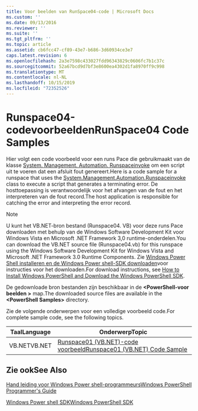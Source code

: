 ```yaml
---
title: Voor beelden van RunSpace04-code | Microsoft Docs
ms.custom: ''
ms.date: 09/13/2016
ms.reviewer: ''
ms.suite: ''
ms.tgt_pltfrm: ''
ms.topic: article
ms.assetid: cb6fcc47-cf89-43e7-b686-3d60934ce3e7
caps.latest.revision: 6
ms.openlocfilehash: 2a3e7598c433027fdd96343829c0606fc7b1c37c
ms.sourcegitcommit: 52a67bcd9d7bf3e8600ea4302d1fa8970ff9c998
ms.translationtype: MT
ms.contentlocale: nl-NL
ms.lasthandoff: 10/15/2019
ms.locfileid: "72352526"
---
```

# <a name="runspace04-code-samples"></a><span data-ttu-id="5987c-102">Runspace04-codevoorbeelden</span><span class="sxs-lookup"><span data-stu-id="5987c-102">RunSpace04 Code Samples</span></span>

<span data-ttu-id="5987c-103">Hier volgt een code voorbeeld voor een runs Pace die gebruikmaakt van de klasse [System. Management. Automation. Runspaceinvoke](/dotnet/api/System.Management.Automation.RunspaceInvoke) om een script uit te voeren dat een afsluit fout genereert.</span><span class="sxs-lookup"><span data-stu-id="5987c-103">Here is a code sample for a runspace that uses the [System.Management.Automation.Runspaceinvoke](/dotnet/api/System.Management.Automation.RunspaceInvoke) class to execute a script that generates a terminating error.</span></span> <span data-ttu-id="5987c-104">De hosttoepassing is verantwoordelijk voor het afvangen van de fout en het interpreteren van de fout record.</span><span class="sxs-lookup"><span data-stu-id="5987c-104">The host application is responsible for catching the error and interpreting the error record.</span></span>

> [!NOTE]
> <span data-ttu-id="5987c-105">U kunt het VB.NET-bron bestand (Runspace04. VB) voor deze runs Pace downloaden met behulp van de Windows Software Development Kit voor Windows Vista en Microsoft .NET Framework 3,0 runtime-onderdelen.</span><span class="sxs-lookup"><span data-stu-id="5987c-105">You can download the VB.NET source file (Runspace04.vb) for this runspace using the Windows Software Development Kit for Windows Vista and Microsoft .NET Framework 3.0 Runtime Components.</span></span> <span data-ttu-id="5987c-106">Zie [Windows Power Shell installeren en de Windows Power shell-SDK downloaden](/powershell/developer/installing-the-windows-powershell-sdk)voor instructies voor het downloaden.</span><span class="sxs-lookup"><span data-stu-id="5987c-106">For download instructions, see [How to Install Windows PowerShell and Download the Windows PowerShell SDK](/powershell/developer/installing-the-windows-powershell-sdk).</span></span>
>
> <span data-ttu-id="5987c-107">De gedownloade bron bestanden zijn beschikbaar in de **\<PowerShell-voor beelden >** map.</span><span class="sxs-lookup"><span data-stu-id="5987c-107">The downloaded source files are available in the **\<PowerShell Samples>** directory.</span></span>

<span data-ttu-id="5987c-108">Zie de volgende onderwerpen voor een volledige voorbeeld code.</span><span class="sxs-lookup"><span data-stu-id="5987c-108">For complete sample code, see the following topics.</span></span>

|<span data-ttu-id="5987c-109">Taal</span><span class="sxs-lookup"><span data-stu-id="5987c-109">Language</span></span>|<span data-ttu-id="5987c-110">Onderwerp</span><span class="sxs-lookup"><span data-stu-id="5987c-110">Topic</span></span>|
|--------------|-----------|
|<span data-ttu-id="5987c-111">VB.NET</span><span class="sxs-lookup"><span data-stu-id="5987c-111">VB.NET</span></span>|[<span data-ttu-id="5987c-112">Runspace01 (VB.NET)-code voorbeeld</span><span class="sxs-lookup"><span data-stu-id="5987c-112">Runspace01 (VB.NET) Code Sample</span></span>](./runspace01-vb-net-code-sample.md)|

## <a name="see-also"></a><span data-ttu-id="5987c-113">Zie ook</span><span class="sxs-lookup"><span data-stu-id="5987c-113">See Also</span></span>

[<span data-ttu-id="5987c-114">Hand leiding voor Windows Power shell-programmeurs</span><span class="sxs-lookup"><span data-stu-id="5987c-114">Windows PowerShell Programmer's Guide</span></span>](./windows-powershell-programmer-s-guide.md)

[<span data-ttu-id="5987c-115">Windows Power shell SDK</span><span class="sxs-lookup"><span data-stu-id="5987c-115">Windows PowerShell SDK</span></span>](../windows-powershell-reference.md)